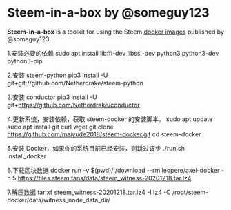 # Steem-in-a-box by @someguy123

**Steem-in-a-box** is a toolkit for using the Steem [docker images](https://hub.docker.com/r/someguy123/steem/tags/) published by @someguy123.

1.安装必要的依赖
sudo apt install libffi-dev libssl-dev python3 python3-dev python3-pip

2.安装 steem-python
pip3 install -U git+git://github.com/Netherdrake/steem-python

3.安装 conductor
pip3 install -U git+https://github.com/Netherdrake/conductor

4.更新系统，安装依赖，获取 steem-docker 的安装脚本。
sudo apt update
sudo apt install git curl wget
git clone https://github.com/maiyude2018/steem-docker.git
cd steem-docker

5.安装 Docker，如果你的系统目前已经安装，则跳过该步
./run.sh install_docker

6.下载区块数据
docker run -v $(pwd)/:/download --rm leopere/axel-docker -n 5 https://files.steem.fans/data/steem_witness-20201218.tar.lz4

7.解压数据
tar xf steem_witness-20201218.tar.lz4 -I lz4 -C /root/steem-docker/data/witness_node_data_dir/
